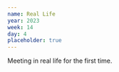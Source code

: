 ```yaml
---
name: Real Life
year: 2023
week: 14
day: 4
placeholder: true
---
```


Meeting in real life for the first time.
